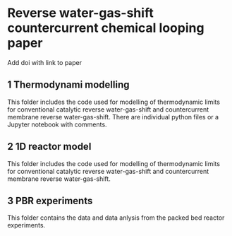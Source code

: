 # Reverse water-gas-shift countercurrent chemical looping paper
Add doi with link to paper

## 1 Thermodynami modelling
This folder includes the code used for modelling of thermodynamic limits for conventional catalytic reverse water-gas-shift and countercurrent membrane reverse water-gas-shift. There are individual python files or a Jupyter notebook with comments.

## 2 1D reactor model
This folder includes the code used for modelling of thermodynamic limits for conventional catalytic reverse water-gas-shift and countercurrent membrane reverse water-gas-shift.

## 3 PBR experiments
This folder contains the data and data anlysis from the packed bed reactor experiments. 
